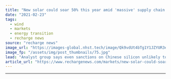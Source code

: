 ```yaml
---
title: "New solar could soar 50% this year amid 'massive' supply chain expansion -  BloombergNEF"
date: "2021-02-23"
tags: 
  - wind
  - markets
  - energy transition
  - recharge news
source: "recharge news"
image_url: "https://images-global.nhst.tech/image/Qk9vdUt4bTg1Y1JZYUR3eXF6aStmZ1grNElJcmYyZEZabFlybEprNE11Zz0=/nhst/binary/53b87a2859d736b1a9680afeebfdc848"
image_fp: "/assets/img/post_thumbnails/75.jpg"
lead: "Analyst group says even sanctions on Chinese silicon unlikely to stunt growth that could see 209GW added in 2021"
article_url: "https://www.rechargenews.com/markets/new-solar-could-soar-50-this-year-amid-massive-supply-chain-expansion-bloombergnef/2-1-968197"
---
```


---
